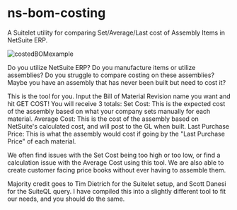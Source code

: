 # ns-bom-costing
A Suitelet utility for comparing Set/Average/Last cost of Assembly Items in NetSuite ERP.

![costedBOMexample](https://github.com/user-attachments/assets/31810b38-1934-48d5-a251-90b4156ddf9b)

Do you utilize NetSuite ERP?
Do you manufacture items or utilize assemblies?
Do you struggle to compare costing on these assemblies? 
Maybe you have an assembly that has never been built but need to cost it?

This is the tool for you. Input the Bill of Material Revision name you want and hit GET COST! You will receive 3 totals:
  Set Cost: This is the expected cost of the assembly based on what your company sets manually for each material.
  Average Cost: This is the cost of the assembly based on NetSuite's calculated cost, and will post to the GL when built. 
  Last Purchase Price: This is what the assembly would cost if going by the "Last Purchase Price" of each material.

We often find issues with the Set Cost being too high or too low, or find a calculation issue with the Average Cost using this tool.
We are also able to create customer facing price books without ever having to assemble them.

Majority credit goes to Tim Dietrich for the Suitelet setup, and Scott Danesi for the SuiteQL query.
I have compiled this into a slightly different tool to fit our needs, and you should do the same. 
